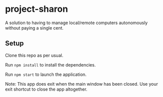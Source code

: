 # project-sharon
A solution to having to manage local/remote computers autonomously without paying a single cent.

## Setup
Clone this repo as per usual.

Run `npm install` to install the dependencies.

Run `npm start` to launch the application.

Note: This app does exit when the main window has been closed. Use your exit shortcut to close the app altogether.